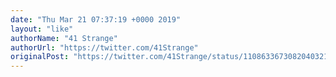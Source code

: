 ```yaml
---
date: "Thu Mar 21 07:37:19 +0000 2019"
layout: "like"
authorName: "41 Strange"
authorUrl: "https://twitter.com/41Strange"
originalPost: "https://twitter.com/41Strange/status/1108633673082040321"
---
```

